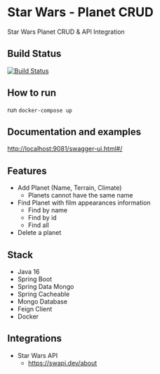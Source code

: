 # Star Wars - Planet CRUD

Star Wars Planet CRUD &amp; API Integration

## Build Status
[![Build Status](https://github.com/felipe-publio/sw-planet-service/actions/workflows/gradle.yml/badge.svg?branch=master)](https://github.com/felipe-publio/sw-planet-service/actions/workflows/gradle.yml)

## How to run
run `docker-compose up`

## Documentation and examples
[http://localhost:9081/swagger-ui.html#/](http://localhost:9081/swagger-ui.html#/ "http://localhost:9081/swagger-ui.html#/")

## Features
- Add Planet (Name, Terrain, Climate)
  - Planets cannot have the same name
- Find Planet with film appearances information
  - Find by name
  - Find by id
  - Find all
- Delete a planet

## Stack
- Java 16
- Spring Boot
- Spring Data Mongo
- Spring Cacheable
- Mongo Database
- Feign Client
- Docker

## Integrations
- Star Wars API
  - https://swapi.dev/about
